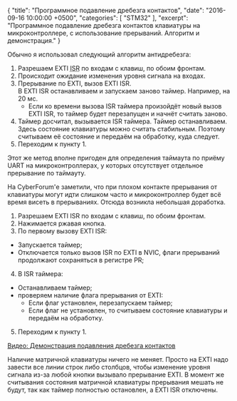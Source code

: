{
  "title": "Программное подавление дребезга контактов",
  "date": "2016-09-16 10:00:00 +0500",
  "categories": [ "STM32" ],
  "excerpt": "Программное подавление дребезга контактов клавиатуры на микроконтроллере, с использование прерываний. Алгоритм и демонстрация."
}

Обычно я использовал следующий алгоритм антидребезга:

1. Разрешаем EXTI <abbr title="Interrupt Service Routine">ISR</abbr> по входам с клавиш, по обоим фронтам.
2. Происходит ожидание изменения уровня сигнала на входах.
3. Прерывание по EXTI, вызов EXTI ISR.<br>
В EXTI ISR останавливаем и запускаем заново таймер. Например, на 20 мс.
   * Если ко времени вызова ISR таймера произойдёт новый вызов EXTI ISR, то таймер будет перезапущен и начнёт считать заново.
4. Таймер досчитал, вызывается ISR таймера.
Таймер останавливаем.<br>
Здесь состояние клавиатуры можно считать стабильным. Поэтому считываем её состояние и передаём на обработку, куда следует.
5. Переходим к пункту 1.

Этот же метод вполне пригоден для определения таймаута по приёму UART на микроконтроллерах, у которых отсутствует отдельное прерывание по таймауту.

На CyberForum'е заметили, что при плохом контакте прерывания от клавиатуры могут идти слишком часто и микроконтроллер будет всё время висеть в прерываниях.
Отсюда возникла небольшая доработка.

1. Разрешаем EXTI ISR по входам с клавиш, по обоим фронтам.
2. Нажимается ржавая кнопка.
3. По первому вызову EXTI ISR:
  * Запускается таймер;
  * Отключается только вызов ISR по EXTI в NVIC, флаги прерываний продолжают сохраняться в регистре PR;
4. В ISR таймера:
  * Останавливаем таймер;
  * проверяем наличие флага прерывания от EXTI:
     * Если флаг установлен, перезапускаем таймер;
     * Если флаг не установлен, то считываем состояние клавиатуры и передаём на обработку.
5. Переходим к пункту 1.

[<i class="fab fa-youtube"></i> Видео: Демонстрация подавления дребезга контактов](https://youtu.be/fA2tO8wWSKo)

Наличие матричной клавиатуры ничего не меняет. Просто на EXTI надо завести все линии строк либо столбцов, чтобы изменение уровня сигнала из-за любой кнопки вызывало прерывание EXTI.
В момент же считывания состояния матричной клавиатуры прерывания мешать не будут, так как таймер полностью остановлен, а EXTI ISR отключены.
